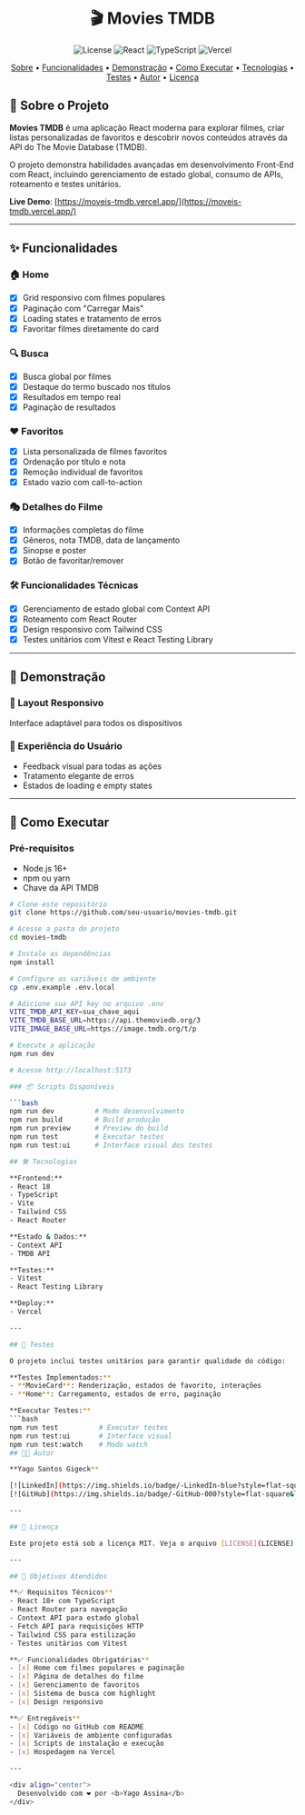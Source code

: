 <h1 align="center">
  🎬 Movies TMDB
</h1>

<p align="center">
  <img alt="License" src="https://img.shields.io/badge/license-MIT-brightgreen">
  <img alt="React" src="https://img.shields.io/badge/React-18+-61DAFB">
  <img alt="TypeScript" src="https://img.shields.io/badge/TypeScript-5.0+-3178C6">
  <img alt="Vercel" src="https://img.shields.io/badge/deployed_on-Vercel-000000">
</p>

<p align="center">
 <a href="#-sobre-o-projeto">Sobre</a> •
 <a href="#-funcionalidades">Funcionalidades</a> •
 <a href="#-demonstração">Demonstração</a> • 
 <a href="#-como-executar">Como Executar</a> • 
 <a href="#-tecnologias">Tecnologias</a> •
 <a href="#-testes">Testes</a> •
 <a href="#-autor">Autor</a> •
 <a href="#-licença">Licença</a>
</p>

## 🎯 Sobre o Projeto

**Movies TMDB** é uma aplicação React moderna para explorar filmes, criar listas personalizadas de favoritos e descobrir novos conteúdos através da API do The Movie Database (TMDB).

O projeto demonstra habilidades avançadas em desenvolvimento Front-End com React, incluindo gerenciamento de estado global, consumo de APIs, roteamento e testes unitários.

**Live Demo**: [https://moveis-tmdb.vercel.app/](https://moveis-tmdb.vercel.app/)

---

## ✨ Funcionalidades

### 🏠 **Home**
- [x] Grid responsivo com filmes populares
- [x] Paginação com "Carregar Mais"
- [x] Loading states e tratamento de erros
- [x] Favoritar filmes diretamente do card

### 🔍 **Busca**
- [x] Busca global por filmes
- [x] Destaque do termo buscado nos títulos
- [x] Resultados em tempo real
- [x] Paginação de resultados

### ❤️ **Favoritos**
- [x] Lista personalizada de filmes favoritos
- [x] Ordenação por título e nota
- [x] Remoção individual de favoritos
- [x] Estado vazio com call-to-action

### 🎭 **Detalhes do Filme**
- [x] Informações completas do filme
- [x] Gêneros, nota TMDB, data de lançamento
- [x] Sinopse e poster
- [x] Botão de favoritar/remover

### 🛠 **Funcionalidades Técnicas**
- [x] Gerenciamento de estado global com Context API
- [x] Roteamento com React Router
- [x] Design responsivo com Tailwind CSS
- [x] Testes unitários com Vitest e React Testing Library

---

## 🎥 Demonstração

### 📱 Layout Responsivo
Interface adaptável para todos os dispositivos

### 🎨 Experiência do Usuário
- Feedback visual para todas as ações
- Tratamento elegante de erros
- Estados de loading e empty states

---

## 🚀 Como Executar

### Pré-requisitos
- Node.js 16+
- npm ou yarn
- Chave da API TMDB

```bash
# Clone este repositório
git clone https://github.com/seu-usuario/movies-tmdb.git

# Acesse a pasta do projeto
cd movies-tmdb

# Instale as dependências
npm install

# Configure as variáveis de ambiente
cp .env.example .env.local

# Adicione sua API key no arquivo .env
VITE_TMDB_API_KEY=sua_chave_aqui
VITE_TMDB_BASE_URL=https://api.themoviedb.org/3
VITE_IMAGE_BASE_URL=https://image.tmdb.org/t/p

# Execute a aplicação
npm run dev

# Acesse http://localhost:5173

### 📦 Scripts Disponíveis

```bash
npm run dev          # Modo desenvolvimento
npm run build        # Build produção  
npm run preview      # Preview do build
npm run test         # Executar testes
npm run test:ui      # Interface visual dos testes

## 🛠 Tecnologias

**Frontend:**
- React 18
- TypeScript
- Vite
- Tailwind CSS
- React Router

**Estado & Dados:**
- Context API
- TMDB API

**Testes:**
- Vitest
- React Testing Library

**Deploy:**
- Vercel

---

## 🧪 Testes

O projeto inclui testes unitários para garantir qualidade do código:

**Testes Implementados:**
- **MovieCard**: Renderização, estados de favorito, interações
- **Home**: Carregamento, estados de erro, paginação

**Executar Testes:**
```bash
npm run test          # Executar testes
npm run test:ui       # Interface visual
npm run test:watch    # Modo watch
## 👨‍💻 Autor

**Yago Santos Gigeck**

[![LinkedIn](https://img.shields.io/badge/-LinkedIn-blue?style=flat-square&logo=Linkedin&logoColor=white)](https://www.linkedin.com/in/yagogigeck/)
[![GitHub](https://img.shields.io/badge/-GitHub-000?style=flat-square&logo=GitHub&logoColor=white)](https://github.com/yago0901)

---

## 📄 Licença

Este projeto está sob a licença MIT. Veja o arquivo [LICENSE](LICENSE) para detalhes.

---

## 🎯 Objetivos Atendidos

**✅ Requisitos Técnicos**
- React 18+ com TypeScript
- React Router para navegação
- Context API para estado global
- Fetch API para requisições HTTP
- Tailwind CSS para estilização
- Testes unitários com Vitest

**✅ Funcionalidades Obrigatórias**
- [x] Home com filmes populares e paginação
- [x] Página de detalhes do filme
- [x] Gerenciamento de favoritos
- [x] Sistema de busca com highlight
- [x] Design responsivo

**✅ Entregáveis**
- [x] Código no GitHub com README
- [x] Variáveis de ambiente configuradas
- [x] Scripts de instalação e execução
- [x] Hospedagem na Vercel

---

<div align="center">
  Desenvolvido com ❤️ por <b>Yago Assina</b>
</div>